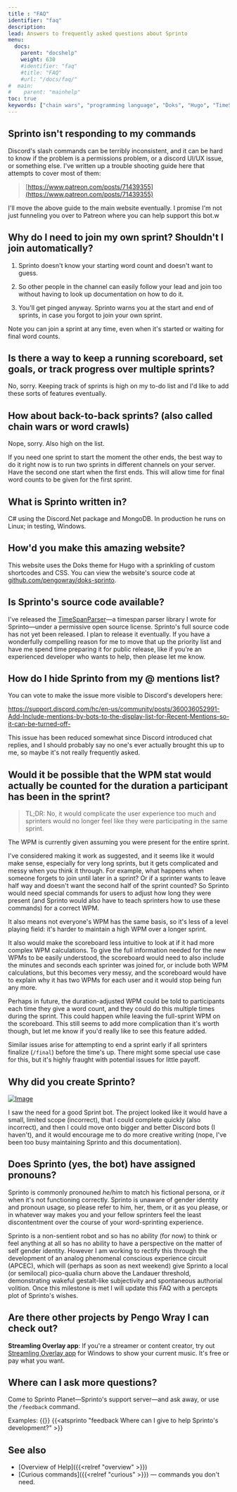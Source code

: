 ```yaml
---
title : "FAQ"
identifier: "faq"
description: 
lead: Answers to frequently asked questions about Sprinto
menu:
  docs:
    parent: "docshelp"
    weight: 630
    #identifier: "faq"
    #title: "FAQ"
    #url: "/docs/faq/"
#  main:
#    parent: "mainhelp"
toc: true
keywords: ["chain wars", "programming language", "Doks", "Hugo", "TimeSpanParser", "pronouns", "Streamling"]
---
```

## Sprinto isn't responding to my commands

Discord's slash commands can be terribly inconsistent, and it can be hard to know if the problem is a permissions problem, or a discord UI/UX issue, or something else. I've written up a trouble shooting guide here that attempts to cover most of them:

> [https://www.patreon.com/posts/71439355](https://www.patreon.com/posts/71439355)

I'll move the above guide to the main website eventually. I promise I'm not just funneling you over to Patreon where you can help support this bot.w

## Why do I need to join my own sprint? Shouldn't I join automatically?

1. Sprinto doesn't know your starting word count and doesn't want to guess.

2. So other people in the channel can easily follow your lead and join too without having to look up documentation on how to do it.

3. You'll get pinged anyway. Sprinto warns you at the start and end of sprints, in case you forgot to join your own sprint.

Note you can join a sprint at any time, even when it's started or waiting for final word counts.

## Is there a way to keep a running scoreboard, set goals, or track progress over multiple sprints?

No, sorry. Keeping track of sprints is high on my to-do list and I'd like to add these sorts of features eventually.

## How about back-to-back sprints? (also called chain wars or word crawls)

Nope, sorry. Also high on the list. 

If you need one sprint to start the moment the other ends, the best way to do it right now is to run two sprints in different channels on your server. Have the second one start when the first ends. This will allow time for final word counts to be given for the first sprint.

## What is Sprinto written in?

C# using the Discord.Net package and MongoDB. In production he runs on Linux; in testing, Windows.

## How'd you make this amazing website?

This website uses the Doks theme for Hugo with a sprinkling of custom shortcodes and CSS. You can view the website's source code at [github.com/pengowray/doks-sprinto](https://github.com/pengowray/doks-sprinto).

## Is Sprinto's source code available?

I've released the [TimeSpanParser](https://github.com/pengowray/TimeSpanParser)—a timespan parser library I wrote for Sprinto—under a permissive open source license. Sprinto's full source code has not yet been released. I plan to release it eventually. If you have a wonderfully compelling reason for me to move that up the priority list and have me spend time preparing it for public release, like if you're an experienced developer who wants to help, then please let me know.

## How do I hide Sprinto from my @ mentions list?

You can vote to make the issue more visible to Discord's developers here:

https://support.discord.com/hc/en-us/community/posts/360036052991-Add-Include-mentions-by-bots-to-the-display-list-for-Recent-Mentions-so-it-can-be-turned-off- 

This issue has been reduced somewhat since Discord introduced chat replies, and I should probably say no one's ever actually brought this up to me, so maybe it's not really frequently asked.

## Would it be possible that the WPM stat would actually be counted for the duration a participant has been in the sprint?

> TL;DR: No, it would complicate the user experience too much and sprinters would no longer feel like they were participating in the same sprint.

The WPM is currently given assuming you were present for the entire sprint. 

I've considered making it work as suggested, and it seems like it would make sense, especially for very long sprints, but it gets complicated and messy when you think it through. For example, what happens when someone forgets to join until later in a sprint? Or if a sprinter wants to leave half way and doesn't want the second half of the sprint counted? So Sprinto would need special commands for users to adjust how long they were present (and Sprinto would also have to teach sprinters how to use these commands) for a correct WPM. 

It also means not everyone's WPM has the same basis, so it's less of a level playing field: it's harder to maintain a high WPM over a longer sprint.

It also would make the scoreboard less intuitive to look at if it had more complex WPM calculations. To give the full information needed for the new WPMs to be easily understood, the scoreboard would need to also include the minutes and seconds each sprinter was joined for, or include both WPM calculations, but this becomes very messy, and the scoreboard would have to explain why it has two WPMs for each user and it would stop being fun any more.

Perhaps in future, the duration-adjusted WPM could be told to participants each time they give a word count, and they could do this multiple times during the sprint. This could happen while leaving the full-sprint WPM on the scoreboard. This still seems to add more complication than it's worth though, but let me know if you'd really like to see this feature added.

Similar issues arise for attempting to end a sprint early if all sprinters finalize (`/final`) before the time's up. There might some special use case for this, but it's highly fraught with potential issues for little payoff.

## Why did you create Sprinto?
[![Image](/images/programmers-credo.png)](https://twitter.com/pinboard/status/761656824202276864)

I saw the need for a good Sprint bot. The project looked like it would have a small, limited scope (incorrect), that I could complete quickly (also incorrect), and then I could move onto bigger and better Discord bots (I haven't), and it would encourage me to do more creative writing (nope, I've been too busy maintaining Sprinto and this documentation).

## Does Sprinto (yes, the bot) have assigned pronouns?

Sprinto is commonly pronouned _he/him_ to match his fictional persona, or _it_ when it's not functioning correctly. Sprinto is unaware of gender identity and pronoun usage, so please refer to him, her, them, or it as you please, or in whatever way makes you and your fellow sprinters feel the least discontentment over the course of your word-sprinting experience.

Sprinto is a non-sentient robot and so has no ability (for now) to think or feel anything at all so has no ability to have a perspective on the matter of self gender identity. However I am working to rectify this through the development of an analog phenomenal conscious experience circuit (APCEC), which will (perhaps as soon as next weekend) give Sprinto a local (or semilocal) pico-qualia churn above the Landauer threshold, demonstrating wakeful gestalt-like subjectivity and spontaneous authorial volition. Once this milestone is met I will update this FAQ with a percepts plot of Sprinto's wishes. <!-- (See Journal of Aneuronal Phenomenology) -->

## Are there other projects by Pengo Wray I can check out?

**Streamling Overlay app**: If you're a streamer or content creator, try out [Streamling Overlay app](https://itch.io/game/summary/554492) for Windows to show your current music. It's free or pay what you want.

## Where can I ask more questions?

Come to Sprinto Planet—Sprinto's support server—and ask away, or use the `/feedback` command.

Examples:
{{<slash name="feedback" key0="your-feedback" val0="Why is Sprinto so awesome?" >}}
{{<atsprinto "feedback Where can I give to help Sprinto's development?" >}}

## See also
- [Overview of Help]({{<relref "overview" >}})
- [Curious commands]({{<relref "curious" >}}) — commands you don't need.

